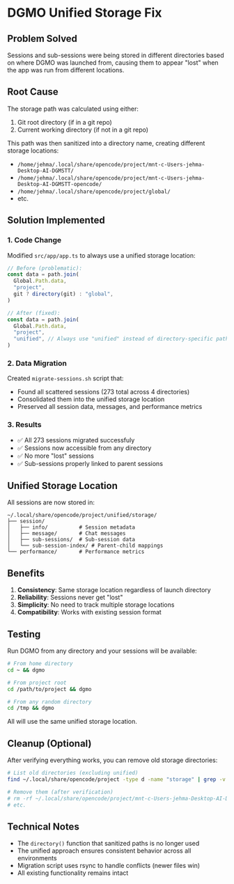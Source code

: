 # DGMO Unified Storage Fix

## Problem Solved

Sessions and sub-sessions were being stored in different directories based on where DGMO was launched from, causing them to appear "lost" when the app was run from different locations.

## Root Cause

The storage path was calculated using either:

1. Git root directory (if in a git repo)
2. Current working directory (if not in a git repo)

This path was then sanitized into a directory name, creating different storage locations:

- `/home/jehma/.local/share/opencode/project/mnt-c-Users-jehma-Desktop-AI-DGMSTT/`
- `/home/jehma/.local/share/opencode/project/mnt-c-Users-jehma-Desktop-AI-DGMSTT-opencode/`
- `/home/jehma/.local/share/opencode/project/global/`
- etc.

## Solution Implemented

### 1. Code Change

Modified `src/app/app.ts` to always use a unified storage location:

```typescript
// Before (problematic):
const data = path.join(
  Global.Path.data,
  "project",
  git ? directory(git) : "global",
)

// After (fixed):
const data = path.join(
  Global.Path.data,
  "project",
  "unified", // Always use "unified" instead of directory-specific paths
)
```

### 2. Data Migration

Created `migrate-sessions.sh` script that:

- Found all scattered sessions (273 total across 4 directories)
- Consolidated them into the unified storage location
- Preserved all session data, messages, and performance metrics

### 3. Results

- ✅ All 273 sessions migrated successfuly
- ✅ Sessions now accessible from any directory
- ✅ No more "lost" sessions
- ✅ Sub-sessions properly linked to parent sessions

## Unified Storage Location

All sessions are now stored in:

```
~/.local/share/opencode/project/unified/storage/
├── session/
│   ├── info/          # Session metadata
│   ├── message/       # Chat messages
│   ├── sub-sessions/  # Sub-session data
│   └── sub-session-index/ # Parent-child mappings
└── performance/       # Performance metrics
```

## Benefits

1. **Consistency**: Same storage location regardless of launch directory
2. **Reliability**: Sessions never get "lost"
3. **Simplicity**: No need to track multiple storage locations
4. **Compatibility**: Works with existing session format

## Testing

Run DGMO from any directory and your sessions will be available:

```bash
# From home directory
cd ~ && dgmo

# From project root
cd /path/to/project && dgmo

# From any random directory
cd /tmp && dgmo
```

All will use the same unified storage location.

## Cleanup (Optional)

After verifying everything works, you can remove old storage directories:

```bash
# List old directories (excluding unified)
find ~/.local/share/opencode/project -type d -name "storage" | grep -v "unified"

# Remove them (after verification)
# rm -rf ~/.local/share/opencode/project/mnt-c-Users-jehma-Desktop-AI-DGMSTT/storage
# etc.
```

## Technical Notes

- The `directory()` function that sanitized paths is no longer used
- The unified approach ensures consistent behavior across all environments
- Migration script uses rsync to handle conflicts (newer files win)
- All existing functionality remains intact

